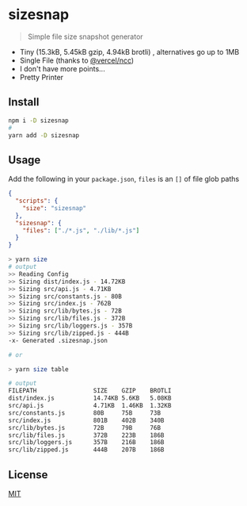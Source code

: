 # sizesnap

> Simple file size snapshot generator

- Tiny (15.3kB, 5.45kB gzip, 4.94kB brotli) , alternatives go up to 1MB
- Single File (thanks to [@vercel/ncc](https://github.com/@vercel/ncc))
- I don't have more points...
- Pretty Printer

## Install

```sh
npm i -D sizesnap
#
yarn add -D sizesnap
```

## Usage

Add the following in your `package.json`, `files` is an `[]` of file glob paths

```json
{
  "scripts": {
    "size": "sizesnap"
  },
  "sizesnap": {
    "files": ["./*.js", "./lib/*.js"]
  }
}
```

```sh
> yarn size
# output
>> Reading Config
>> Sizing dist/index.js - 14.72KB
>> Sizing src/api.js - 4.71KB
>> Sizing src/constants.js - 80B
>> Sizing src/index.js - 762B
>> Sizing src/lib/bytes.js - 72B
>> Sizing src/lib/files.js - 372B
>> Sizing src/lib/loggers.js - 357B
>> Sizing src/lib/zipped.js - 444B
-x- Generated .sizesnap.json

# or

> yarn size table

# output
FILEPATH                SIZE    GZIP    BROTLI
dist/index.js           14.74KB 5.6KB   5.08KB
src/api.js              4.71KB  1.46KB  1.32KB
src/constants.js        80B     75B     73B
src/index.js            801B    402B    340B
src/lib/bytes.js        72B     79B     76B
src/lib/files.js        372B    223B    186B
src/lib/loggers.js      357B    216B    186B
src/lib/zipped.js       444B    207B    186B

```

## License

[MIT](/LICENSE)
